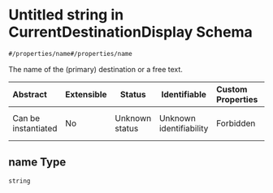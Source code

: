 # Untitled string in CurrentDestinationDisplay Schema

```txt
#/properties/name#/properties/name
```

The name of the (primary) destination or a free text.


| Abstract            | Extensible | Status         | Identifiable            | Custom Properties | Additional Properties | Access Restrictions | Defined In                                                                                                                         |
| :------------------ | ---------- | -------------- | ----------------------- | :---------------- | --------------------- | ------------------- | ---------------------------------------------------------------------------------------------------------------------------------- |
| Can be instantiated | No         | Unknown status | Unknown identifiability | Forbidden         | Allowed               | none                | [current-destination-display.json\*](../../schema/operational-information/current-destination-display.json "open original schema") |

## name Type

`string`
